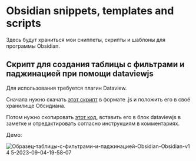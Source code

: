 # Obsidian snippets, templates and scripts

Здесь будут храниться мои сниппеты, скрипты и шаблоны для программы Obsidian.

## Скрипт для создания таблицы с фильтрами и паджинацией при помощи dataviewjs

Для использования требуется плагин Dataview.

Сначала нужно скачать [этот скрипт](https://github.com/anareaty/obsidian-snippets-templates-and-scripts/blob/main/jvjs-table/dvFunctions.js) в формате .js и положить его в своё хранилище Обсидиана.

Потом нужно скопировать [этот код](https://github.com/anareaty/obsidian-snippets-templates-and-scripts/blob/main/jvjs-table/jataviewjs-table-with-filters-and-pagination.js), вставить его в блок dataviewjs в заметке и отредактировать согласно инструкциям в комментариях.

Демо:

![Образец-таблицы-с-фильтрами-и-паджинацией-Obsidian-Obsidian-v1 4 5-2023-09-04-19-58-07](https://github.com/anareaty/obsidian-snippets-templates-and-scripts/assets/55949830/cb27d390-093f-4a86-ad77-f659b3b01046)





